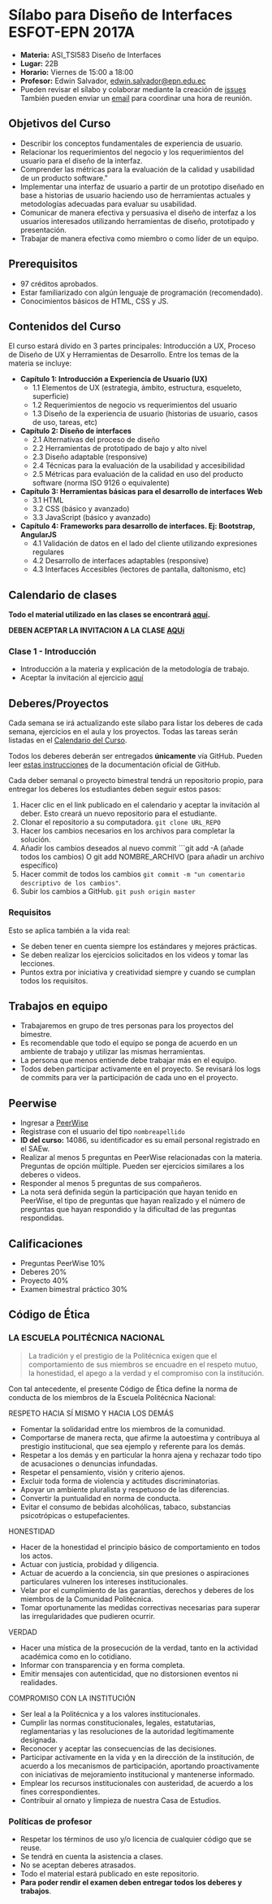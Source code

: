 # Sílabo para Diseño de Interfaces ESFOT-EPN 2017A

* **Materia:** ASI_TSI583 Diseño de Interfaces
* **Lugar:** 22B
* **Horario:**  Viernes de 15:00 a 18:00
* **Profesor:** Edwin Salvador, [edwin.salvador@epn.edu.ec](mailto:edwin.salvador@epn.edu.ec)
* Pueden revisar el sílabo y colaborar mediante la creación de [issues](https://github.com/EPN-DDI-2017A/silabo/issues)
También pueden enviar un [email](mailto:edwin.salvador@epn.edu.ec) para coordinar una hora de reunión.

## Objetivos del Curso

* Describir los conceptos fundamentales de experiencia de usuario.
* Relacionar los requerimientos del negocio y los requerimientos del usuario para el diseño de la interfaz.
* Comprender las métricas para la evaluación de la calidad y usabilidad de un producto software."         
* Implementar una interfaz de usuario a partir de un prototipo diseñado en base a historias de usuario haciendo uso de herramientas actuales y metodologías adecuadas para evaluar su usabilidad.
* Comunicar de manera efectiva y persuasiva el diseño de interfaz a los usuarios interesados utilizando herramientas de diseño, prototipado y presentación.
* Trabajar de manera efectiva como miembro o como líder de un equipo.


## Prerequisitos

* 97 créditos aprobados.
* Estar familiarizado con algún lenguaje de programación (recomendado).
* Conocimientos básicos de HTML, CSS y JS.

## Contenidos del Curso

El curso estará divido en 3 partes principales: Introducción a UX, Proceso de Diseño de UX y Herramientas de Desarrollo. Entre los temas de la materia se incluye:

* **Capítulo 1: Introducción a Experiencia de Usuario (UX)**
  * 1.1 Elementos de UX (estrategia, ámbito, estructura, esqueleto, superficie)
  * 1.2 Requerimientos de negocio vs requerimientos del usuario
  * 1.3 Diseño de la experiencia de usuario (historias de usuario, casos de uso, tareas, etc)
* **Capítulo 2: Diseño de interfaces**
  * 2.1 Alternativas del proceso de diseño
  * 2.2 Herramientas de prototipado de bajo y alto nivel
  * 2.3 Diseño adaptable (responsive)
  * 2.4 Técnicas para la evaluación de la usabilidad y accesibilidad
  * 2.5 Métricas para evaluación de la calidad en uso del producto software (norma ISO 9126 o equivalente)
* **Capítulo 3: Herramientas básicas para el desarrollo de interfaces Web**
  * 3.1 HTML
  * 3.2 CSS (básico y avanzado)
  * 3.3 JavaScript (básico y avanzado)
* **Capítulo 4: Frameworks para desarrollo de interfaces. Ej: Bootstrap, AngularJS**
  * 4.1 Validación de datos en el lado del cliente utilizando expresiones regulares
  * 4.2 Desarrollo de interfaces adaptables (responsive)
  * 4.3 Interfaces Accesibles (lectores de pantalla, daltonismo, etc)

## Calendario de clases

**Todo el material utilizado en las clases se encontrará [aquí](https://github.com/EPN-DDI-2017A).**

**DEBEN ACEPTAR LA INVITACION A LA CLASE [AQUí](https://classroom.github.com/classrooms/18445135-diseno-de-interfaces-esfot-epn)**

### Clase 1 - Introducción
  * Introducción a la materia y explicación de la metodología de trabajo.
  * Aceptar la invitación al ejercicio [aquí](https://classroom.github.com/assignment-invitations/668690611384b7e80918f66283559f7d)



<!-- 
 ### Clase 2 - Fundamentos de UX

  * **Prerequisitos para esta clase** (Estas tareas las deben completar en casa antes de la clase)
    * Fundamentos de UX Capítulos 1 y 2 
    * [UX Fundamentals](http://gymnasium.aquent.com/courses/GYM/103/0/about) LESSON 1. **Entregar los ejercicios realizados en los videos**
    * [UX Fundamentals](http://gymnasium.aquent.com/courses/GYM/103/0/about) LESSON 5. :bangbang::bangbang: :warning: **NO hacer los ejercicios realizados en esta lección** :warning: :bangbang::bangbang:
    * **Ejercicios:**Acceder a [Sketch a better TV remote control](https://classroom.github.com/assignment-invitations/f2155a7db50982d1d8aac55c30dd9ffd). **Solo deben completar los 4 Sketches, escanearlos, escribir las descripciones y escribir que les pareció el  proceso. Durante la clase 02 revisarán los sketches de sus compañeros y podrán realizar comentarios sobre cada uno de ellos.**

  * **Actividades en el aula**
    * Revisar conceptos básicos sobre UX.
    * Revisar Sketches de los compañeros y realizar críticas **constructivas**.
    * Dinámica de levantamiento de requerimientos de interfaz (dibujos).
    * Presentación individual de ideas para proyecto. Ideas de alto impacto donde existan muchos beneficiarios a nivel país, ciudad, región, barrio, etc.
    * Conformación de grupos de trabajo.
    * Definición de ideas para los grupos y presentación de la idea final.
    * Selección de clientes y desarrolladores. Los otros grupos eligen si quieren desarrollar esa idea o no. Si más de un grupo desea desarrollar un mismo proyecto, cada grupo interesado deberá presentar una propuesta grupo cliente y este deberá elegir el que mejor le convenga.

    * **Ideas**
      * Diego (App para rescate de perrito)
      * Angelo (Sistema para gestion de canchas sinteticas)
      * Jhonatan (Recetas ancestrales)
      * Betsy (reservar BiciQ)
      * Jessica (Empleos)
      * Cristina (Control para dibéticos)
      * Luis (Donaciones para orfanatos)
      * Marcelo (Promocion de eventos para barrios)

### Clase 3 - Conoce al Usuario
  * **Prerequisitos para esta clase** (Estas tareas las deben completar en casa antes de la clase)
    * [UX Fundamentals](http://gymnasium.aquent.com/courses/GYM/103/0/about) LESSON 2. **Entregar los ejercicios realizados en los videos**
    * [UX Fundamentals](http://gymnasium.aquent.com/courses/GYM/103/0/about) LESSON 4.

    * **Ejercicios:** Aceptar la invitación [aquí]()

  * **Actividades en el aula**
    * **Grupo 1** (App para rescate de perritos)
        * Jessica
        * Diego
        * Alejandro
        * **Desarrollador** Grupo 3

    * **Grupo 2** (Sistema para gestion de canchas de futbol)
        * Angelo
        * Luis
        * Jhonattan
        * **Desarrollador** Grupo 4

    * **Grupo 3** (Promocion de eventos para barrios)
        * Marcelo
        * Daniel
        * Paulo
        * **Desarrollador** Grupo 1

    * **Grupo 4** (reservar BiciQ)
        * Cristina
        * Fernando
        * Betsy
        * **Desarrollador** Grupo 2

    * Levantar Requerimientos de sus clientes y entregar un documento con los siguientes puntos
      * Descripción del problema.
      * Descripción de la solución que propone el cliente.
      * **Definición del contenido y tipo de usuarios al que estará orientada la aplicación.**

      * **Mapa de Escenarios**
        * ¿Qué hará el usuario de la aplicación? no como lo hará
        * [Ejemplo 1](http://www.uxforthemasses.com/blog/wp-content/uploads/2014/08/Scenario-map-example-1.png)
        * [Ejemplo 2](http://www.uxforthemasses.com/blog/wp-content/uploads/2014/08/Scenario-map-example-2.png)

      * **[Personas](http://www.uxforthemasses.com/personas/)** 
        * ¿Quiénes son?¿nombre? ¿Ciudad? ¿Edad? ¿género? ¿profesión?
        * ¿Qué hacen?
        * ¿Cuales son sus problemas?
        * ¿Qué piensa? ¿Qué siente? ¿Que ve? ¿Qué escucha? ¿Qué dice?
        * ¿Sus obstáculos? ¿frustraciones? ¿miedos?
        * ¿Qué quisiera hacer? ¿Cuáles son sus objetivos? ¿Qué necesidades?
        * [Ejemplo 1](http://www.uxforthemasses.com/blog/wp-content/uploads/2014/08/Example-persona-1.jpg)
        * [Ejemplo 2](http://www.uxforthemasses.com/blog/wp-content/uploads/2014/08/Example-persona-2.jpg)

      * **Escenarios**
        * ¿Que pasos debe tomar el usuario en un escenario dado?
        * [Ejemplo 1](http://www.uxforthemasses.com/blog/wp-content/uploads/2014/08/Scenario-example-1.png)
        * [Ejemplo 2](http://www.uxforthemasses.com/blog/wp-content/uploads/2014/08/Scenario-example-4.png)

      * **Sitemap**
        * Estructura de páginas de tendrá la aplicación, indicando secciones de manera jerárquica


### Clase 4 - Contenido con sentido, Prototipos (11/11/2016)
  * **Prerequisitos para esta clase** (Estas tareas las deben completar en casa antes de la clase)
    * Todos los grupos deben traer el documento con:
      * Requerimientos
      * Mapa de escenarios
      * Personas
      * Escenarios
      * Sitemap
    * [UX Fundamentals](http://gymnasium.aquent.com/courses/GYM/103/0/about) LESSON 3.
    * Capítulo 3 de Fundamentos de UX. Fundamentos sobre prototipado.
    * Realizar los prototipos basados en los requerimientos levantados.
    * Crear los grupos de trabajo [aquí](https://classroom.github.com/group-assignment-invitations/34ec3549479c50fe26128f7b0b974981). Si su grupo ya existe en la lista debe agregarse  a ese grupo. Si no existe debe crearlo.
    * Entregar los documentos y prototipos en el repositorio de los grupos. Los grupos van a trabajar con estos repositorios el resto del semestre.

  * **Actividades en el aula**
    * Validar los prototipos con los clientes.
    * Presentar los diseños a sus clientes:
        * Darle el o los diseños al cliente y darle un minuto para que lo observe y luego escriba en 5 lineas su opinión.
        * Leer las opiniones de sus clientes y cambiar el diseño aceptando las criticas.
      * Una vez que el cliente el cliente acepte los bocetos que han elaborado, deben utilizar una herramienta de prototipado como Balsamic o [NinjaMocks](https://ninjamock.com) para darle más detalles a sus prototipos, estos deben contener alguna interacción con el usuario, es decir, el usuario debe ser capaz de hacer clic en algunos elementos del prototipo y este debe realizar alguna acción.
      * Estos prototipos deben ser aprobados por los clientes.

  ### Clase 5 - Diseños Responsive y Usabilidad (03/06/2016)
  * **Prerequisitos para esta clase** (Estas tareas las deben completar en casa antes de la clase)
    * Capítulo 4, 5 y 6 de Fundamentos de UX. Herramientas de prototipado.
    * [UX Fundamentals](http://gymnasium.aquent.com/courses/GYM/103/0/about) LESSON 6.
    * [RESPONSIVE WEB DESIGN](http://gymnasium.aquent.com/courses/GYM/101/0/courseware/19be8d65aa294cddb856be1118d0c25e/2a0d263b5ee34c83811543ca7e6fdcce/) LESSON 1, 3 (solo The Case For Mobile Design) Y 7 (solo Responsive Layout Challenges)
    * Leer el capítulo 13 del libro [A project Guide to UX Design](https://github.com/EPN-DDI-2017A/silabo/blob/master/A%20Project%20Guide%20to%20UX%20Design.pdf).
    * Proponer bocetos responsive (para dispositivos pequeños) y validarlos con los clientes para obtener también una versión digitalizada de estos.
    * Realizar las pruebas de usabilidad con los clientes o con usuarios que se asemejen a las "personas" que fueron definidas para su aplicación.
    * Para las pruebas de usabilidad deben presentar evidencias de las pruebas como fotos, videos, apuntes, opiniones de los usuarios mientras están utilizando sus prototipos.
    * Subir los prototipos y pruebas de usabilidad en los repositorios de sus grupos.

  * **Actividades en el aula**
    * Reunirse con sus clientes y presentar los prototipos responsive y de escritorio.
    * Evaluar los prototipos y corregir si es necesario.
    * Realizar las pruebas de usabilidad con sus clientes, tomar observaciones y corregir lo que sea necesario.

  ### Clase 6 - Pruebas de usabilidad.
  * **Prerequisitos para esta clase** (Estas tareas las deben completar en casa antes de la clase)
    * Trabajar en el perfeccionamiento de los prototipos, corregir aspectos de estructura y de usabilidad.
    * Usabilidad Web http://ec.europa.eu/ipg/design/usability/index_en.htm
    * http://es.jimdo.com/2015/02/03/tests-de-usabilidad-cuando-tus-visitas-pueden-darte-la-clave-del-diseño-de-tu-web/
    * Test Usabilidad Web http://ec.europa.eu/ipg/build/usability_testing/index_en.htm
    * Usabilidad y Calidad de uso (DOCUMENTO EN ESPAÑOL PDF) http://actividadreconocimiento-301569-8.blogspot.com/2013/03/norma-de-evaluacion-isoiec-9126.html
    * Prueba de usabilidad https://es.wikipedia.org/wiki/Prueba_de_usabilidad
    * Test usabilidad http://www.muchovictor.net/test.php
    * Traer 10 acciones principales que el usuario debe realizar en el sitio web. Darle estas acciones al usuario y observar si es capaz de realizarlo con facilidad.

    * Elaborar una presentación de todo el trabajo realizado hasta el momento, presentar:
      * Presentación del equipo de trabajo (incluir breve descripción de cada integrante, experincia laboral, logros alcanzados académicos y laborales, etc.)
      * Descripción de su cliente y del proyecto que están desarrollando
      * Etapas del proyecto que han pasado.
      * Levantamiento de requerimientos
      * Presentación de las "personas" que se definieron
      * Evolución de los prototipos (fotos y versiones digitales)
      * Evidencias y observaciones de las pruebas de usabilidad.

  * **Actividades en el aula**
    * Presentaciones del trabajo realizado. 
-->

<!--  ### Clase 9 - Intro a Herramientas de Desarrollo web
  * **Actividades en el aula**
    * Desarrollo de una página web simple utilizando HTML, CSS y JS (JQuery)
    * Entregar el ejercicio [aquí](https://classroom.github.com/assignment-invitations/08a0ae081276c32464e2333e1990bf2e)
      
### Clase 10 - Intro a Bootstrap
  * **Prerequisitos para esta clase** (Estas tareas las deben completar en casa antes de la clase)
    * Ver el curso entero de Fundamentos de Front-end (**opcional**)
    * Ver el curso entero de Diseño Responsive Ejemplos prácticos
    * Entregar los ejercicios del curso Diseño Responsive Ejemplos prácticos

  * **Actividades en el aula**
    * Realizar el ejercicio de la clase anterior, ahora utilizando Bootstrap. Subir el trabajo [aquí](https://classroom.github.com/assignment-invitations/c68886963f50259cc340242d5d3400d0)
   
### Clase 11 - Desarrollo web con Bootstrap (01-07-2016)
  * **Prerequisitos para esta clase** (Estas tareas las deben completar en casa antes de la clase)
    * Ver el curso entero de Bootstrap avanzado.

  * **Actividades en el aula**
    * Trabajar en el desarrollo de la maquetación con Bootstrap de las páginas de sus proyectos.
    * Enfocarse en la estructura principal de la página no enfocarse en estilos como colores esto se lo verá luego.
    * Subir el avance del trabajo en el repositorio de sus proyectos grupales dentro de la carpeta "implementación"

## Clase 12 - Desarrollo web con Bootstrap (08-07-2016) 
  * **Prerequisitos para esta clase** (Estas tareas las deben completar en casa antes de la clase)
    * :warning: No hay clases debido a las tutorias para exámenes específicos. :warning:
    * Deben continuar trabajando en el desarrollo de sus páginas utilizando Bootstrap.

## Clase 13 - Intro a AngularJS (15-07-2016) 
  * **Prerequisitos para esta clase** (Estas tareas las deben completar en casa antes de la clase)
    * Ver los capítulos 1, 2, 3 y 4 del Curso de AngularJS de 0 a 100.
    * Realizar los ejercicios de los videos y subirlos [aquí](https://classroom.github.com/assignment-invitations/6295b2df95fe2e410ae04ab62164abbe)
    * Deben continuar trabajando en el desarrollo de sus páginas utilizando Bootstrap.

  * **Actividades en el aula**
    * TBA

## Clase 14 - AngularJS (22-07-2016) 
  * **Prerequisitos para esta clase** (Estas tareas las deben completar en casa antes de la clase)
    * Ver los capítulos 5 al 12 del Curso de AngularJS de 0 a 100.
    * Deben continuar trabajando en el desarrollo de sus páginas utilizando Bootstrap.
    * Deben empezar a aplicar AngularJS en sus páginas para agregarle interactividad, pueden aplicar los ejemplos básicos que se tratan en los videos pero en funcionalidades de sus páginas.
    * En esta clase revisaré lo que hayan avanzado de sus páginas aplicando Bootstrap y Angular JS.

  * **Actividades en el aula**
    * **Observaciones de cada Grupo**
      * **Grupo 1**
        * Los tips de todas las secciones deben ser generados dinámicamente con Angular.
        * Implementar el iniciar sesión para seleccionar el hijo para que el contenido se muestre segun la edad.
        * En ver más de cada tip se muestra la página para ver los comentarios y que el usuario pueda comentar
        * Cuando no tiene sesión y hace clic en ver más se debe indicar de alguna manera que debe iniciar sesion
        * Implenentar los comentarios para los tips.
        * Para los grupos: debe mostrar la lista de todos los grupos si no tiene ningún grupo y en otra pestaña la lista de grupos a los que ya me uní
        * Cuando dan clic en el grupo lleva a la pagina del foro donde se puede comentar.
        * Cada grupo es un objeto con nombre y comentarios, cada comentario viene a ser un objeto con titulo texto usuario fecha etc
        * Implementar la funcionalidad de comentar en cada grupo.
        * Implementar la funcionalidad de inicio de sesion utlizando usuarios ficticios en un arreglo de angular donde se muestre el contenido de acuerdo a los hijos del usuario.

      * **Grupo 2 (Marlon)**
        * El link de registro debe moverse a la sección de login
        * La lista de profesiones debe generarse con Angular (ng-repeat)
        * Las listas de nombres de personas de cada profesión
        * Incluir la funcionalidad de busqueda en cada una de las listas
        * La información detallada de cada persona debe generarse con Angular (Foto, nombres, apellidos, dirección, contactos, reputación (estrellas))
        * Se debe simular el registro de profesionales a cada profesion
          * Agregar el sector en el registro del profesional
          * En el registro de profesionales en la seccion de profesiones se debe añadir el campo otros para que se añada la profesion a la lista.
          * Al finalizar el registro, añadir un botón para que pueda editar la info que acaba de ingresar.
          * Mostrar un mensaje que agradezca el registro diciendo que se contactarán cuando alguien solicite sus servicios.
        * La busqueda de profesiones debe presentar una lista de checkboxes que vaya filtrando automáticamente.
        * Páginas maestras.

      * **Grupo 3**
        * Implementar la funcionalidad de la busqueda
        * Implementar el registro de voluntarios con la funcionalidad de seleccionar los albergues donde quiero ser voluntario
        * Sección de Eventos debe ir un slider para eventos junto con el calendario o lista de eventos.
        * Implementar funcionalidad de ver detalles de eventos, tooltips o con listas deplegables hacia abajo (bootstrap).
        * Artesanias implementar categorias con filtros de imágenes.
        * Donaciones implementar la funcionalidad de categorias para seleccionar y moverse por cada categoria
        * Mostrando más info sobre las necesidades de cada albergue al hacer clic.

      * **Grupo 4**
        * Implementar la búsqueda de canciones general.
        * Crear listas de reproducción
        * Todo el contenido debe ser obtenido de arreglos en angular (objetos json)
        * Implementar el registro de artista y el perfil del artista para que le muestre sus canciones y pueda subir nuevas canciones.
        * Las canciones que sube el artista deben estar disponibles para todos los usuarios.

      * **Grupo 5**
        * En las listas debe mostrar un solo titulo de la lista de equipos
        * Generar las listas dinamicamente con angular utilizando controlador y ng-repeat
        * Implementar un campo de búsqueda con angular para las listas de equipos.
        * Cuando se da clic en el nombre del equipo se debe abrir una ventana modal con la información detallada del equipo.
        * En la ventana modal utilizar pestañas para clasificar la posicion de los jugadores y en cada pestaña mostrar la lista
        * En la ventana modal al hacer clic en el nombre del jugador, que se despliqugue hacia abajo la info con detalles del jugador.
        * En la página de calendario el select de categoria debe ser implementado con angular para filtrar.
        * El contenido de las tablas del calendario se debe generar con angular lo mismo con la tabla de posiciones

      * **Grupo 6**
        * Crear una lista de candidatos con toda la info de todos los candidatos
        * Encuentra candidatos 
            * se debe cambiar el nivel de estudios para poder seleccionar varios
            * implementar para seleccionar varios cursos
            * Quitar los checks de cada filtro
            * Mostrar los resutados en la misma página de los filtros y hacer que los filtros sean dinámicos
        * Si quiere preseleccionar la candidato debe iniciar sesion
        * Implementar la funcionalidad de descargar el PDF utilizando bootstrap con clases para versión impresa -->

## Deberes/Proyectos

Cada semana se irá actualizando este sílabo para listar los deberes de cada semana, ejercicios en el aula y los proyectos.
Todas las tareas serán listadas en el [Calendario del Curso](#calendario).

Todos los deberes deberán ser entregados **únicamente** vía GitHub. Pueden leer [estas instrucciones](https://help.github.com/desktop/guides/contributing/) de la documentación oficial de GitHub.

Cada deber semanal o proyecto bimestral tendrá un repositorio propio, para entregar los deberes los estudiantes deben seguir estos pasos:

1. Hacer clic en el link publicado en el calendario y aceptar la invitación al deber. Esto creará un nuevo repositorio para el estudiante.
1. Clonar el repositorio a su computadora. `git clone URL_REPO`
1. Hacer los cambios necesarios en los archivos para completar la solución.
1. Añadir los cambios deseados al nuevo commit ```git add -A (añade todos los cambios) O git add NOMBRE_ARCHIVO (para añadir un archivo específico)
1. Hacer commit de todos los cambios `git commit -m "un comentario descriptivo de los cambios"`.
1. Subir los cambios a GitHub. `git push origin master`

### Requisitos

Esto se aplica también a la vida real:

* Se deben tener en cuenta siempre los estándares y mejores prácticas.
* Se deben realizar los ejercicios solicitados en los videos y tomar las lecciones.
* Puntos extra por iniciativa y creatividad siempre y cuando se cumplan todos los requisitos.

## Trabajos en equipo

* Trabajaremos en grupo de tres personas para los proyectos del bimestre.
* Es recomendable que todo el equipo se ponga de acuerdo en un ambiente de trabajo y utilizar las mismas herramientas.
* La persona que menos entiende debe trabajar más en el equipo.
* Todos deben participar activamente en el proyecto. Se revisará los logs de commits para ver la participación de cada uno en el proyecto.

## Peerwise

* Ingresar a [PeerWise](https://peerwise.cs.auckland.ac.nz)
* Registrase con el usuario del tipo `nombreapellido`
* **ID del curso:** 14086, su identificador es su email personal registrado en el SAEw.
* Realizar al menos 5 preguntas en PeerWise relacionadas con la materia. Preguntas de opción múltiple. Pueden ser ejercicios similares a los deberes o videos.
* Responder al menos 5 preguntas de sus compañeros.
* La nota será definida según la participación que hayan tenido en PeerWise, el tipo de preguntas que hayan realizado y el número de preguntas que hayan respondido y la dificultad de las preguntas respondidas.

## Calificaciones

* Preguntas PeerWise           10%
* Deberes                      20%
* Proyecto                     40%
* Examen bimestral práctico    30%

## Código de Ética

### LA ESCUELA POLITÉCNICA NACIONAL

> La tradición y el prestigio de la Politécnica exigen que el comportamiento de sus miembros se encuadre en el respeto mutuo, la honestidad, el apego a la verdad y el compromiso con la institución.

Con tal antecedente, el presente Código de Ética define la norma de conducta de los miembros de la Escuela Politécnica Nacional:

RESPETO HACIA SÍ MISMO Y HACIA LOS DEMÁS
* Fomentar la solidaridad entre los miembros de la comunidad.
* Comportarse de manera recta, que afirme la autoestima y contribuya al prestigio institucional, que sea ejemplo y referente para los demás.
* Respetar a los demás y en particular la honra ajena y rechazar todo tipo de acusaciones o denuncias infundadas.
* Respetar el pensamiento, visión y criterio ajenos.
* Excluir toda forma de violencia y actitudes discriminatorias.
* Apoyar un ambiente pluralista y respetuoso de las diferencias.
* Convertir la puntualidad en norma de conducta.
* Evitar el consumo de bebidas alcohólicas, tabaco, substancias psicotrópicas o estupefacientes.

HONESTIDAD
* Hacer de la honestidad el principio básico de comportamiento en todos los actos.
* Actuar con justicia, probidad y diligencia.
* Actuar de acuerdo a la conciencia, sin que presiones o aspiraciones particulares vulneren los intereses institucionales.
* Velar por el cumplimiento de las garantías, derechos y deberes de los miembros de la Comunidad Politécnica.
* Tomar oportunamente las medidas correctivas necesarias para superar las irregularidades que pudieren ocurrir.

VERDAD
* Hacer una mística de la prosecución de la verdad, tanto en la actividad académica como en lo cotidiano.
* Informar con transparencia y en forma completa.
* Emitir mensajes con autenticidad, que no distorsionen eventos ni realidades.

COMPROMISO CON LA INSTITUCIÓN
* Ser leal a la Politécnica y a los valores institucionales.
* Cumplir las normas constitucionales, legales, estatutarias, reglamentarias y las resoluciones de la autoridad legítimamente designada.
* Reconocer y aceptar las consecuencias de las decisiones.
* Participar activamente en la vida y en la dirección de la institución, de acuerdo a los mecanismos de participación, aportando proactivamente con iniciativas de mejoramiento institucional y mantenerse informado.
* Emplear los recursos institucionales con austeridad, de acuerdo a los fines correspondientes.
* Contribuir al ornato y limpieza de nuestra Casa de Estudios. 

### Políticas de profesor

* Respetar los términos de uso y/o licencia de cualquier código que se reuse.
* Se tendrá en cuenta la asistencia a clases.
* No se aceptan deberes atrasados.
* Todo el material estará publicado en este repositorio.
* **Para poder rendir el examen deben entregar todos los deberes y trabajos**.